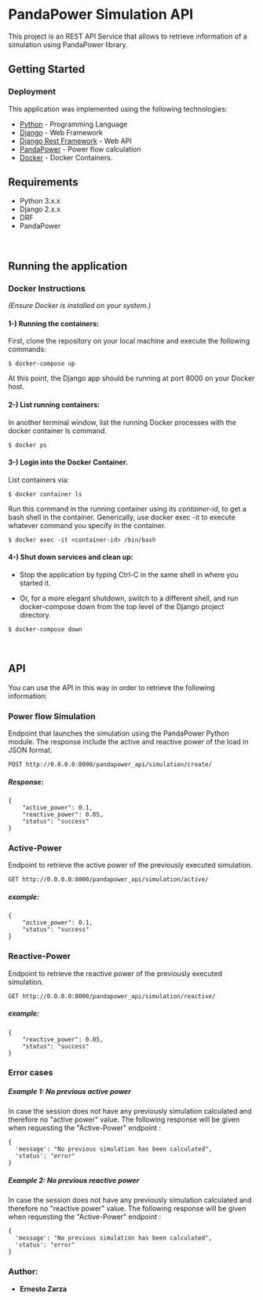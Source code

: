 # PandaPower Simulation API

This project is an REST API Service that allows to retrieve information of a simulation using PandaPower library.

## Getting Started

### Deployment

This application was implemented using the following technologies:

* [Python](https://www.python.org/) - Programming Language
* [Django](https://www.djangoproject.com/) - Web Framework
* [Django Rest Framework](https://www.django-rest-framework.org/) - Web API
* [PandaPower](https://www.pandapower.org/) - Power flow calculation
* [Docker](https://www.docker.com/) - Docker Containers.


## Requirements

* Python 3.x.x
* Django 2.x.x
* DRF 
* PandaPower

<br/>

## Running the application 


### Docker Instructions

*(Ensure Docker is installed on your system.)*

#### 1-) Running the containers:

First, clone the repository on your local machine and execute the following commands:

```
$ docker-compose up
```

At this point, the Django app should be running at port 8000 on your Docker host.


#### 2-) List running containers:

In another terminal window, list the running Docker processes with the docker container ls command.

```
$ docker ps
```


#### 3-) Login into the Docker Container.

List containers via:

```
$ docker container ls
```

Run this command in the running container using its *container-id*, to get a bash shell in the container. 
Generically, use docker exec -it <container name> <command> to execute whatever command you specify in the container.

```
$ docker exec -it <container-id> /bin/bash
```


#### 4-) Shut down services and clean up:

- Stop the application by typing Ctrl-C in the same shell in where you started it.

- Or, for a more elegant shutdown, switch to a different shell, and run docker-compose down from the top level of the Django project directory.

```
$ docker-compose down
```
<br/>

## API

You can use the API in this way in order to retrieve the following information:

### Power flow Simulation

Endpoint that launches the simulation using the PandaPower Python module. The response include the active and reactive power of the load in JSON format.


```
POST http://0.0.0.0:8000/pandapower_api/simulation/create/
```

##### Response:
```
{
    "active_power": 0.1,
    "reactive_power": 0.05,
    "status": "success"
}
```

### Active-Power

Endpoint to retrieve the active power of the previously executed simulation.

```
GET http://0.0.0.0:8000/pandapower_api/simulation/active/
```

##### example:

```
{
    "active_power": 0.1,
    "status": "success"
}
```

### Reactive-Power

Endpoint to  retrieve the reactive power of the previously executed simulation.

```
GET http://0.0.0.0:8000/pandapower_api/simulation/reactive/
```

##### example:

```
{
    "reactive_power": 0.05,
    "status": "success"
}
```

### Error cases

##### Example 1: No previous active power

In case the session does not have any previously simulation calculated and therefore no "active power" value. The following response will be given when requesting 
the "Active-Power" endpoint :

```
{
  'message': "No previous simulation has been calculated",
  'status': "error"
}
```

##### Example 2: No previous reactive power

In case the session does not have any previously simulation calculated and therefore no "reactive power" value. The following response will be given when requesting 
the "Active-Power" endpoint :

```
{
  'message': "No previous simulation has been calculated",
  'status': "error"
}
```

### Author:

* **Ernesto Zarza**
